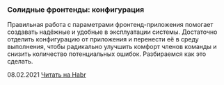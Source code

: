### Солидные фронтенды: конфигурация

Правильная работа с параметрами фронтенд-приложения помогает создавать надёжные и удобные в эксплуатации системы. Достаточно отделить конфигурацию от приложения и перенести её в среду выполнения, чтобы радикально улучшить комфорт членов команды и снизить количество потенциальных ошибок. Разбираемся как это сделать.

08.02.2021 [Читать на Habr](https://habr.com/ru/post/541314/)
